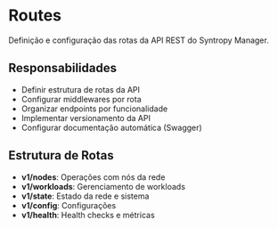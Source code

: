 # Routes

Definição e configuração das rotas da API REST do Syntropy Manager.

## Responsabilidades

- Definir estrutura de rotas da API
- Configurar middlewares por rota
- Organizar endpoints por funcionalidade
- Implementar versionamento da API
- Configurar documentação automática (Swagger)

## Estrutura de Rotas

- **v1/nodes**: Operações com nós da rede
- **v1/workloads**: Gerenciamento de workloads
- **v1/state**: Estado da rede e sistema
- **v1/config**: Configurações
- **v1/health**: Health checks e métricas
